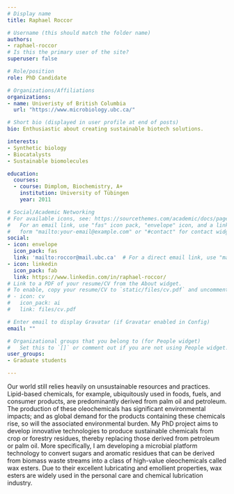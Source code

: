 ```yaml
---
# Display name
title: Raphael Roccor

# Username (this should match the folder name)
authors:
- raphael-roccor
# Is this the primary user of the site?
superuser: false

# Role/position
role: PhD Candidate

# Organizations/Affiliations
organizations:
- name: Univeristy of British Columbia
  url: "https://www.microbiology.ubc.ca/"

# Short bio (displayed in user profile at end of posts)
bio: Enthusiastic about creating sustainable biotech solutions.

interests:
- Synthetic biology
- Biocatalysts
- Sustainable biomolecules

education:
  courses:
  - course: Dimplom, Biochemistry, A+
    institution: University of Tübingen
    year: 2011

# Social/Academic Networking
# For available icons, see: https://sourcethemes.com/academic/docs/page-builder/#icons
#   For an email link, use "fas" icon pack, "envelope" icon, and a link in the
#   form "mailto:your-email@example.com" or "#contact" for contact widget.
social:
- icon: envelope
  icon_pack: fas
  link: 'mailto:roccor@mail.ubc.ca'  # For a direct email link, use "mailto:test@example.org".
- icon: linkedin
  icon_pack: fab
  link: https://www.linkedin.com/in/raphael-roccor/
# Link to a PDF of your resume/CV from the About widget.
# To enable, copy your resume/CV to `static/files/cv.pdf` and uncomment the lines below.
# - icon: cv
#   icon_pack: ai
#   link: files/cv.pdf

# Enter email to display Gravatar (if Gravatar enabled in Config)
email: ""

# Organizational groups that you belong to (for People widget)
#   Set this to `[]` or comment out if you are not using People widget.
user_groups:
- Graduate students

---
```


Our world still relies heavily on unsustainable resources and practices. Lipid-based chemicals, for example, ubiquitously used in foods, fuels, and consumer products, are predominantly derived from palm oil and petroleum. The production of these oleochemicals has significant environmental impacts; and as global demand for the products containing these chemicals rise, so will the associated environmental burden. My PhD project aims to develop innovative technologies to produce sustainable chemicals from crop or forestry residues, thereby replacing those derived from petroleum or palm oil. More specifically, I am developing a microbial platform technology to convert sugars and aromatic residues that can be derived from biomass waste streams into a class of high-value oleochemicals called wax esters. Due to their excellent lubricating and emollient properties, wax esters are widely used in the personal care and chemical lubrication industry.